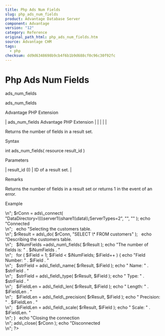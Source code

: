```yaml
---
title: Php Ads Num Fields
slug: php_ads_num_fields
product: Advantage Database Server
component: Advantage
version: "12"
category: Reference
original_path_html: php_ads_num_fields.htm
source: Advantage CHM
tags:
  - php
checksum: dd9d6348698b9cb4f6b1b9d688cf0c96c30f92fc
---
```


# Php Ads Num Fields

ads\_num\_fields

ads\_num\_fields

Advantage PHP Extension

| ads\_num\_fields  Advantage PHP Extension |  |  |  |  |

Returns the number of fields in a result set.

Syntax

int ads\_num\_fields( resource result\_id )

Parameters

| result\_id (I) | ID of a result set. |

Remarks

Returns the number of fields in a result set or returns 1 in the event of an error.

Example

<?

echo "Connecting to Server<br>\n";

$rConn = ads\_connect( "DataDirectory=\\\\server1\\share1\\data\\;ServerTypes=2", "", "" );

echo "Connected<br>\n";

 

echo "Selecting the customers table.<br>\n";

$rResult = ads\_do( $rConn, "SELECT \* FROM customers" );

 

echo "Describing the customers table.<br>\n";

 

$iNumFields =ads\_num\_fields( $rResult );

echo "The number of fields is: " . $iNumFields . "<br>\n";

 

for ( $iField = 1; $iField < $iNumFields; $iField++ )

{

echo "Field Number: " . $iField . "<br>\n";

 

$strField = ads\_field\_name( $rResult, $iField );

echo " Name: " . $strField . "<br>\n";

 

$strField = ads\_field\_type( $rResult, $iField );

echo " Type: " . $strField . "<br>\n";

 

$iFieldLen = ads\_field\_len( $rResult, $iField );

echo " Length: " . $iFieldLen . "<br>\n";

 

$iFieldLen = ads\_field\_precision( $rResult, $iField );

echo " Precision: " . $iFieldLen . "<br>\n";

 

$iFieldLen = ads\_field\_scale( $rResult, $iField );

echo " Scale: " . $iFieldLen. "<br>\n";

}

 

echo "Closing the connection<br>\n";

ads\_close( $rConn );

echo "Disconnected<br>\n";

?>
